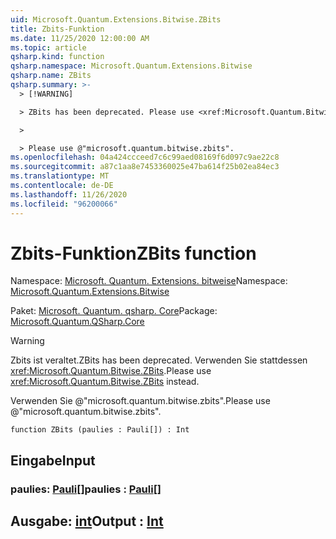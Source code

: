 ```yaml
---
uid: Microsoft.Quantum.Extensions.Bitwise.ZBits
title: Zbits-Funktion
ms.date: 11/25/2020 12:00:00 AM
ms.topic: article
qsharp.kind: function
qsharp.namespace: Microsoft.Quantum.Extensions.Bitwise
qsharp.name: ZBits
qsharp.summary: >-
  > [!WARNING]

  > ZBits has been deprecated. Please use <xref:Microsoft.Quantum.Bitwise.ZBits> instead.

  >

  > Please use @"microsoft.quantum.bitwise.zbits".
ms.openlocfilehash: 04a424ccceed7c6c99aed08169f6d097c9ae22c8
ms.sourcegitcommit: a87c1aa8e7453360025e47ba614f25b02ea84ec3
ms.translationtype: MT
ms.contentlocale: de-DE
ms.lasthandoff: 11/26/2020
ms.locfileid: "96200066"
---
```

# <a name="zbits-function"></a><span data-ttu-id="d3301-102">Zbits-Funktion</span><span class="sxs-lookup"><span data-stu-id="d3301-102">ZBits function</span></span>

<span data-ttu-id="d3301-103">Namespace: [Microsoft. Quantum. Extensions. bitweise](xref:Microsoft.Quantum.Extensions.Bitwise)</span><span class="sxs-lookup"><span data-stu-id="d3301-103">Namespace: [Microsoft.Quantum.Extensions.Bitwise](xref:Microsoft.Quantum.Extensions.Bitwise)</span></span>

<span data-ttu-id="d3301-104">Paket: [Microsoft. Quantum. qsharp. Core](https://nuget.org/packages/Microsoft.Quantum.QSharp.Core)</span><span class="sxs-lookup"><span data-stu-id="d3301-104">Package: [Microsoft.Quantum.QSharp.Core](https://nuget.org/packages/Microsoft.Quantum.QSharp.Core)</span></span>


> [!WARNING]
> <span data-ttu-id="d3301-105">Zbits ist veraltet.</span><span class="sxs-lookup"><span data-stu-id="d3301-105">ZBits has been deprecated.</span></span> <span data-ttu-id="d3301-106">Verwenden Sie stattdessen <xref:Microsoft.Quantum.Bitwise.ZBits>.</span><span class="sxs-lookup"><span data-stu-id="d3301-106">Please use <xref:Microsoft.Quantum.Bitwise.ZBits> instead.</span></span>
>
> <span data-ttu-id="d3301-107">Verwenden Sie @"microsoft.quantum.bitwise.zbits".</span><span class="sxs-lookup"><span data-stu-id="d3301-107">Please use @"microsoft.quantum.bitwise.zbits".</span></span>



```qsharp
function ZBits (paulies : Pauli[]) : Int
```


## <a name="input"></a><span data-ttu-id="d3301-108">Eingabe</span><span class="sxs-lookup"><span data-stu-id="d3301-108">Input</span></span>

### <a name="paulies--pauli"></a><span data-ttu-id="d3301-109">paulies: [Pauli](xref:microsoft.quantum.lang-ref.pauli)[]</span><span class="sxs-lookup"><span data-stu-id="d3301-109">paulies : [Pauli](xref:microsoft.quantum.lang-ref.pauli)[]</span></span>





## <a name="output--int"></a><span data-ttu-id="d3301-110">Ausgabe: [int](xref:microsoft.quantum.lang-ref.int)</span><span class="sxs-lookup"><span data-stu-id="d3301-110">Output : [Int](xref:microsoft.quantum.lang-ref.int)</span></span>

